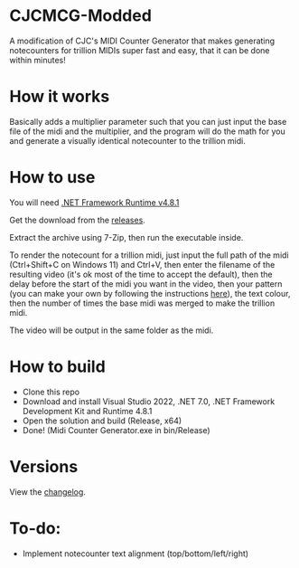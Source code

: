 # CJCMCG-Modded
A modification of CJC's MIDI Counter Generator that makes generating notecounters for trillion MIDIs super fast and easy, that it can be done within minutes!

# How it works
Basically adds a multiplier parameter such that you can just input the base file of the midi and the multiplier, and the program will do the math for you and generate a visually identical notecounter to the trillion midi.

# How to use
You will need [.NET Framework Runtime v4.8.1](https://dotnet.microsoft.com/en-us/download/dotnet-framework/thank-you/net481-web-installer)

Get the download from the [releases](https://github.com/flopp1/CJCMCG-Modded/releases/tag/v0.2).

Extract the archive using 7-Zip, then run the executable inside.

To render the notecount for a trillion midi, just input the full path of the midi (Ctrl+Shift+C on Windows 11) and Ctrl+V, then enter the filename of the resulting video (it's ok most of the time to accept the default), then the delay before the start of the midi you want in the video, then your pattern (you can make your own by following the instructions [here](https://github.com/flopp1/CJCMCG-Modded/blob/master/bin/Release/Patterns/README.txt)), the text colour, then the number of times the base midi was merged to make the trillion midi.

The video will be output in the same folder as the midi.

# How to build
* Clone this repo
* Download and install Visual Studio 2022, .NET 7.0, .NET Framework Development Kit and Runtime 4.8.1
* Open the solution and build (Release, x64)
* Done! (Midi Counter Generator.exe in bin/Release)

# Versions
View the [changelog](CHANGELOG.md).

# To-do:
* Implement notecounter text alignment (top/bottom/left/right)